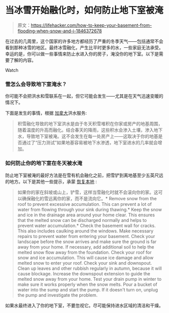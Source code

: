 # 当冰雪开始融化时，如何防止地下室被淹

> 原文：<https://lifehacker.com/how-to-keep-your-basement-from-flooding-when-snow-and-i-1846372678>

在过去的几周里，这个国家的许多地方都经历了严重的冬季天气——包括通常不会看到那种冰雪的地区。最终冰雪融化，产生比平时更多的水，一些家庭无法承受。幸运的是，你可以做一些事情来防止水进入你的房子，淹没你的地下室。以下是需要了解的内容。

Watch

### 雪怎么会导致地下室淹水？

你可能不会把洪水和雪联系在一起，但它可能会发生——尤其是在天气迅速变暖的情况下。

下面是发生的事情，根据 [加拿大](https://floodservices.ca/blog/how-to-prevent-your-basement-from-flooding-when-the-snow-melts/)洪水服务:

> 积雪融化导致的地下室洪水是由于冬天积雪堆积在你家或房产的地基周围，随着温度的升高而融化。结合春天的降雨，这些积水会渗入土壤，渗入地下水，导致地下室被淹。这不会发生在每一处房产上——这取决于你的地基是否通过了“压力测试”如果地基容易被地下水渗透，地下室进水的几率就会增加。

### 如何防止你的地下室在冬天被水淹

防止地下室被淹的最好方法是在雪有机会融化之前，把雪铲到离地基至少五英尺远的地方。以下是其他一些提示，承蒙 [恢复本地](https://www.restorationlocal.com/basement-flooding-melting-snow/) :

> 如果你的家在斜坡或山上，铲雪，这样当雪融化时就不会滚向你的家。这可以确保融化的雪远离你的家，而不是流向它。*   Remove snow from the roof to prevent excessive accumulation. This can prevent a lot of water from flowing through your sink during thawing.*   Keep the snow and ice in the drainage area around your home clear. This ensures that the melted snow can be discharged normally and helps to prevent water accumulation.*   Check the basement wall for cracks. This also includes caulking around the windows. Make necessary repairs to prevent water from entering your basement. Check your landscape before the snow arrives and make sure the ground is far away from your home. If necessary, add additional soil to help the melted snow flow away from the foundation. Check your roof for snow and ice accumulation. This will cause ice damage and allow melted snow to enter your roof. Check your sink and downspout. Clean up leaves and other rubbish regularly in autumn, because it will cause blockage. Increase the downspout extension to guide the melted snow away from your home. Test your drain pump in winter to make sure it works properly when the snow melts. Pour a bucket of water into the sump and start the pump. If it doesn't turn on, unplug the pump and investigate the problem.

如果水最终进入了你的地下室，不要忽视它。尽可能保持进水区域的清洁和干燥。